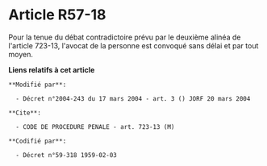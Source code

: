# Article R57-18

Pour la tenue du débat contradictoire prévu par le deuxième alinéa de l'article 723-13, l'avocat de la personne est convoqué
sans délai et par tout moyen.

**Liens relatifs à cet article**

	**Modifié par**:

	  - Décret n°2004-243 du 17 mars 2004 - art. 3 () JORF 20 mars 2004

	**Cite**:

	  - CODE DE PROCEDURE PENALE - art. 723-13 (M)

	**Codifié par**:

	  - Décret n°59-318 1959-02-03
